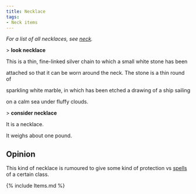 ```yaml
---
title: Necklace
tags:
- Neck items
---
```


*For a list of all necklaces, see [neck](neck "wikilink").*

\> **look necklace**

This is a thin, fine-linked silver chain to which a small white stone
has been

attached so that it can be worn around the neck. The stone is a thin
round of

sparkling white marble, in which has been etched a drawing of a ship
sailing

on a calm sea under fluffy clouds.

\> **consider necklace**

It is a necklace.

It weighs about one pound.

## Opinion

This kind of necklace is rumoured to give some kind of protection vs
[spells](spells "wikilink") of a certain class.

{% include Items.md %}
